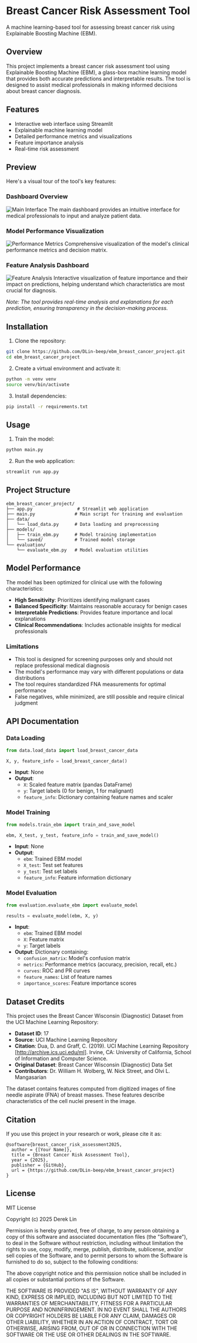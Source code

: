 # Breast Cancer Risk Assessment Tool

A machine learning-based tool for assessing breast cancer risk using Explainable Boosting Machine (EBM).

## Overview

This project implements a breast cancer risk assessment tool using Explainable Boosting Machine (EBM), a glass-box machine learning model that provides both accurate predictions and interpretable results. The tool is designed to assist medical professionals in making informed decisions about breast cancer diagnosis.

## Features

- Interactive web interface using Streamlit
- Explainable machine learning model
- Detailed performance metrics and visualizations
- Feature importance analysis
- Real-time risk assessment

## Preview

Here's a visual tour of the tool's key features:

### Dashboard Overview
![Main Interface](pictures/main_interface.png)
The main dashboard provides an intuitive interface for medical professionals to input and analyze patient data.

### Model Performance Visualization
![Performance Metrics](pictures/performance_metrics.png)
Comprehensive visualization of the model's clinical performance metrics and decision matrix.

### Feature Analysis Dashboard
![Feature Analysis](pictures/feature_analysis.png)
Interactive visualization of feature importance and their impact on predictions, helping understand which characteristics are most crucial for diagnosis.

*Note: The tool provides real-time analysis and explanations for each prediction, ensuring transparency in the decision-making process.*

## Installation

1. Clone the repository:
```bash
git clone https://github.com/DLin-beep/ebm_breast_cancer_project.git
cd ebm_breast_cancer_project
```

2. Create a virtual environment and activate it:
```bash
python -m venv venv
source venv/bin/activate
```

3. Install dependencies:
```bash
pip install -r requirements.txt
```

## Usage

1. Train the model:
```bash
python main.py
```

2. Run the web application:
```bash
streamlit run app.py
```

## Project Structure

```
ebm_breast_cancer_project/
├── app.py                 # Streamlit web application
├── main.py               # Main script for training and evaluation
├── data/
│   └── load_data.py      # Data loading and preprocessing
├── models/
│   ├── train_ebm.py      # Model training implementation
│   └── saved/            # Trained model storage
└── evaluation/
    └── evaluate_ebm.py   # Model evaluation utilities
```

## Model Performance

The model has been optimized for clinical use with the following characteristics:

- **High Sensitivity**: Prioritizes identifying malignant cases
- **Balanced Specificity**: Maintains reasonable accuracy for benign cases
- **Interpretable Predictions**: Provides feature importance and local explanations
- **Clinical Recommendations**: Includes actionable insights for medical professionals

### Limitations

- This tool is designed for screening purposes only and should not replace professional medical diagnosis
- The model's performance may vary with different populations or data distributions
- The tool requires standardized FNA measurements for optimal performance
- False negatives, while minimized, are still possible and require clinical judgment

## API Documentation

### Data Loading
```python
from data.load_data import load_breast_cancer_data

X, y, feature_info = load_breast_cancer_data()
```
- **Input**: None
- **Output**:
  - `X`: Scaled feature matrix (pandas DataFrame)
  - `y`: Target labels (0 for benign, 1 for malignant)
  - `feature_info`: Dictionary containing feature names and scaler

### Model Training
```python
from models.train_ebm import train_and_save_model

ebm, X_test, y_test, feature_info = train_and_save_model()
```
- **Input**: None
- **Output**:
  - `ebm`: Trained EBM model
  - `X_test`: Test set features
  - `y_test`: Test set labels
  - `feature_info`: Feature information dictionary

### Model Evaluation
```python
from evaluation.evaluate_ebm import evaluate_model

results = evaluate_model(ebm, X, y)
```
- **Input**:
  - `ebm`: Trained EBM model
  - `X`: Feature matrix
  - `y`: Target labels
- **Output**: Dictionary containing:
  - `confusion_matrix`: Model's confusion matrix
  - `metrics`: Performance metrics (accuracy, precision, recall, etc.)
  - `curves`: ROC and PR curves
  - `feature_names`: List of feature names
  - `importance_scores`: Feature importance scores

## Dataset Credits

This project uses the Breast Cancer Wisconsin (Diagnostic) Dataset from the UCI Machine Learning Repository:

- **Dataset ID**: 17
- **Source**: UCI Machine Learning Repository
- **Citation**: Dua, D. and Graff, C. (2019). UCI Machine Learning Repository [http://archive.ics.uci.edu/ml]. Irvine, CA: University of California, School of Information and Computer Science.
- **Original Dataset**: Breast Cancer Wisconsin (Diagnostic) Data Set
- **Contributors**: Dr. William H. Wolberg, W. Nick Street, and Olvi L. Mangasarian

The dataset contains features computed from digitized images of fine needle aspirate (FNA) of breast masses. These features describe characteristics of the cell nuclei present in the image.

## Citation

If you use this project in your research or work, please cite it as:

```
@software{breast_cancer_risk_assessment2025,
  author = {[Your Name]},
  title = {Breast Cancer Risk Assessment Tool},
  year = {2025},
  publisher = {GitHub},
  url = {https://github.com/DLin-beep/ebm_breast_cancer_project}
}
```

## License

MIT License

Copyright (c) 2025 Derek Lin

Permission is hereby granted, free of charge, to any person obtaining a copy
of this software and associated documentation files (the "Software"), to deal
in the Software without restriction, including without limitation the rights
to use, copy, modify, merge, publish, distribute, sublicense, and/or sell
copies of the Software, and to permit persons to whom the Software is
furnished to do so, subject to the following conditions:

The above copyright notice and this permission notice shall be included in all
copies or substantial portions of the Software.

THE SOFTWARE IS PROVIDED "AS IS", WITHOUT WARRANTY OF ANY KIND, EXPRESS OR
IMPLIED, INCLUDING BUT NOT LIMITED TO THE WARRANTIES OF MERCHANTABILITY,
FITNESS FOR A PARTICULAR PURPOSE AND NONINFRINGEMENT. IN NO EVENT SHALL THE
AUTHORS OR COPYRIGHT HOLDERS BE LIABLE FOR ANY CLAIM, DAMAGES OR OTHER
LIABILITY, WHETHER IN AN ACTION OF CONTRACT, TORT OR OTHERWISE, ARISING FROM,
OUT OF OR IN CONNECTION WITH THE SOFTWARE OR THE USE OR OTHER DEALINGS IN THE
SOFTWARE.
